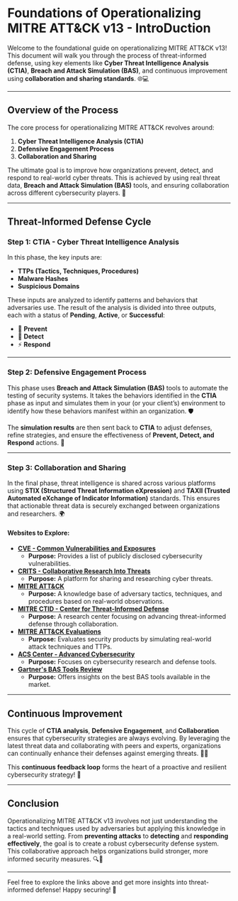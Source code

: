 # Foundations of Operationalizing MITRE ATT&CK v13 - IntroDuction  

Welcome to the foundational guide on operationalizing MITRE ATT&CK v13! This document will walk you through the process of threat-informed defense, using key elements like **Cyber Threat Intelligence Analysis (CTIA)**, **Breach and Attack Simulation (BAS)**, and continuous improvement using **collaboration and sharing standards**. 🌐💻

---

## Overview of the Process  

The core process for operationalizing MITRE ATT&CK revolves around:

1. **Cyber Threat Intelligence Analysis (CTIA)**  
2. **Defensive Engagement Process**  
3. **Collaboration and Sharing**  

The ultimate goal is to improve how organizations prevent, detect, and respond to real-world cyber threats. This is achieved by using real threat data, **Breach and Attack Simulation (BAS)** tools, and ensuring collaboration across different cybersecurity players. 👾

---

## Threat-Informed Defense Cycle  

### Step 1: **CTIA - Cyber Threat Intelligence Analysis**  

In this phase, the key inputs are:
- **TTPs (Tactics, Techniques, Procedures)**  
- **Malware Hashes**  
- **Suspicious Domains**  

These inputs are analyzed to identify patterns and behaviors that adversaries use. The result of the analysis is divided into three outputs, each with a status of **Pending**, **Active**, or **Successful**:

- 🚫 **Prevent**  
- 🛑 **Detect**  
- ⚡ **Respond**  

---

### Step 2: **Defensive Engagement Process**  

This phase uses **Breach and Attack Simulation (BAS)** tools to automate the testing of security systems. It takes the behaviors identified in the **CTIA** phase as input and simulates them in your (or your client’s) environment to identify how these behaviors manifest within an organization. 🛡️

The **simulation results** are then sent back to **CTIA** to adjust defenses, refine strategies, and ensure the effectiveness of **Prevent, Detect, and Respond** actions. 🔄

---

### Step 3: **Collaboration and Sharing**  

In the final phase, threat intelligence is shared across various platforms using **STIX (Structured Threat Information eXpression)** and **TAXII (Trusted Automated eXchange of Indicator Information)** standards. This ensures that actionable threat data is securely exchanged between organizations and researchers. 🌍

#### Websites to Explore:  
- **[CVE - Common Vulnerabilities and Exposures](https://www.cve.org/)**  
  - **Purpose:** Provides a list of publicly disclosed cybersecurity vulnerabilities.  
- **[CRITS - Collaborative Research Into Threats](https://crits.github.io/)**  
  - **Purpose:** A platform for sharing and researching cyber threats.  
- **[MITRE ATT&CK](https://attack.mitre.org/)**  
  - **Purpose:** A knowledge base of adversary tactics, techniques, and procedures based on real-world observations.  
- **[MITRE CTID - Center for Threat-Informed Defense](https://ctid.mitre.org/projects/)**  
  - **Purpose:** A research center focusing on advancing threat-informed defense through collaboration.  
- **[MITRE ATT&CK Evaluations](https://attackevals.mitre-engenuity.org/)**  
  - **Purpose:** Evaluates security products by simulating real-world attack techniques and TTPs.  
- **[ACS Center - Advanced Cybersecurity](https://www.acscenter.org/)**  
  - **Purpose:** Focuses on cybersecurity research and defense tools.  
- **[Gartner's BAS Tools Review](https://www.gartner.com/reviews/market/breach-and-attack-simulation-bas-tools)**  
  - **Purpose:** Offers insights on the best BAS tools available in the market.  

---

## Continuous Improvement  

This cycle of **CTIA analysis**, **Defensive Engagement**, and **Collaboration** ensures that cybersecurity strategies are always evolving. By leveraging the latest threat data and collaborating with peers and experts, organizations can continually enhance their defenses against emerging threats. 🔄💡

This **continuous feedback loop** forms the heart of a proactive and resilient cybersecurity strategy! 🔐

---

## Conclusion  

Operationalizing MITRE ATT&CK v13 involves not just understanding the tactics and techniques used by adversaries but applying this knowledge in a real-world setting. From **preventing attacks** to **detecting** and **responding effectively**, the goal is to create a robust cybersecurity defense system. This collaborative approach helps organizations build stronger, more informed security measures. 🔍💪

---

Feel free to explore the links above and get more insights into threat-informed defense! Happy securing! 🚀
